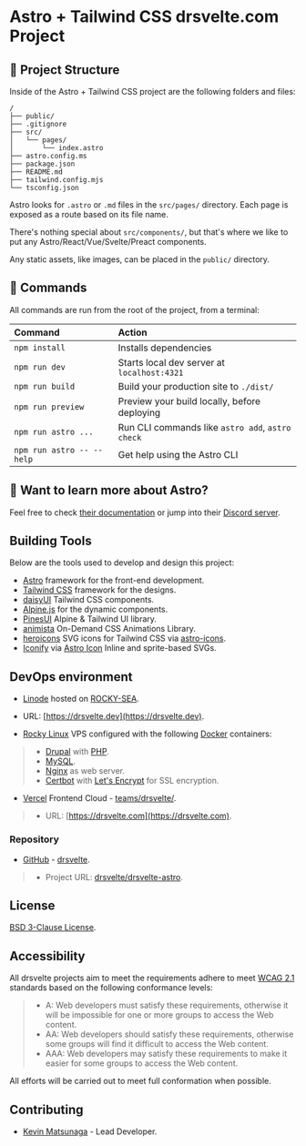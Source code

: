# Astro + Tailwind CSS drsvelte.com Project

## 🚀 Project Structure

Inside of the Astro + Tailwind CSS project are the following folders and files:

```text
/
├── public/
├── .gitignore
├── src/
│   └── pages/
│       └── index.astro
├── astro.config.ms
├── package.json
├── README.md
├── tailwind.config.mjs
└── tsconfig.json
```

Astro looks for `.astro` or `.md` files in the `src/pages/` directory. Each page is exposed as a route based on its file name.

There's nothing special about `src/components/`, but that's where we like to put any Astro/React/Vue/Svelte/Preact components.

Any static assets, like images, can be placed in the `public/` directory.

## 🧞 Commands

All commands are run from the root of the project, from a terminal:

| Command                   | Action                                           |
| :------------------------ | :----------------------------------------------- |
| `npm install`             | Installs dependencies                            |
| `npm run dev`             | Starts local dev server at `localhost:4321`      |
| `npm run build`           | Build your production site to `./dist/`          |
| `npm run preview`         | Preview your build locally, before deploying     |
| `npm run astro ...`       | Run CLI commands like `astro add`, `astro check` |
| `npm run astro -- --help` | Get help using the Astro CLI                     |

## 👀 Want to learn more about Astro?

Feel free to check [their documentation](https://docs.astro.build) or jump into their [Discord server](https://astro.build/chat).

## Building Tools

Below are the tools used to develop and design this project:

- [Astro](https://astro.build/) framework for the front-end development.
- [Tailwind CSS](https://tailwindcss.com) framework for the designs.
- [daisyUI](https://daisyui.com) Tailwind CSS components.
- [Alpine.js](https://alpinejs.dev/) for the dynamic components.
- [PinesUI](https://devdojo.com/pines) Alpine & Tailwind UI library.
- [animista](https://animista.net/) On-Demand CSS Animations Library.
- [heroicons](https://heroicons.com/) SVG icons for Tailwind CSS via [astro-icons](https://github.com/seanmcp/astro-heroicons#readme).
- [Iconify](https://iconify.design) via [Astro Icon](https://github.com/natemoo-re/astro-icon) Inline and sprite-based SVGs.

## DevOps environment

- [Linode](https://linode.com) hosted on [ROCKY-SEA](https://sea.rockyno.de).
- URL: [https://drsvelte.dev](https://drsvelte.dev).

- [Rocky Linux](https://rockylinux.org) VPS configured with the following [Docker](https://docker.com) containers:
>
> - [Drupal](https://drupal.org) with [PHP](https://php.net).
> - [MySQL](https://www.mysql.com/products/community/).
> - [Nginx](https://nginx.org) as web server.
> - [Certbot](https://certbot.eff.org/) with [Let's Encrypt](https://letsencrypt.org/getting-started/) for SSL encryption.
>
- [Vercel](https://vercel.com) Frontend Cloud - [teams/drsvelte/](https://vercel.com/teams/drsvelte/).
> - URL: [https://drsvelte.com](https://drsvelte.com).

### Repository

- [GitHub](https://github.com) - [drsvelte](https://github.com/drsvelte/).
> - Project URL: [drsvelte/drsvelte-astro](https://github.com/drsvelte/drsvelte-astro).


## License

[BSD 3-Clause License](LICENSE).

## Accessibility

All drsvelte projects aim to meet the requirements adhere to meet [WCAG 2.1](https://www.w3.org/TR/WCAG21/) standards based on the following conformance levels:
>
> - A: Web developers must satisfy these requirements, otherwise it will be impossible for one or more groups to access the Web content.
> - AA: Web developers should satisfy these requirements, otherwise some groups will find it difficult to access the Web content.
> - AAA: Web developers may satisfy these requirements to make it easier for some groups to access the Web content.
>
All efforts will be carried out to meet full conformation when possible.

## Contributing

- [Kevin Matsunaga](https://kevinmatsunaga.com) - Lead Developer.
